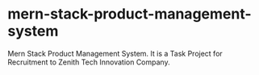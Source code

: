 # mern-stack-product-management-system
Mern Stack Product Management System. It is a Task Project for Recruitment to Zenith Tech Innovation Company.